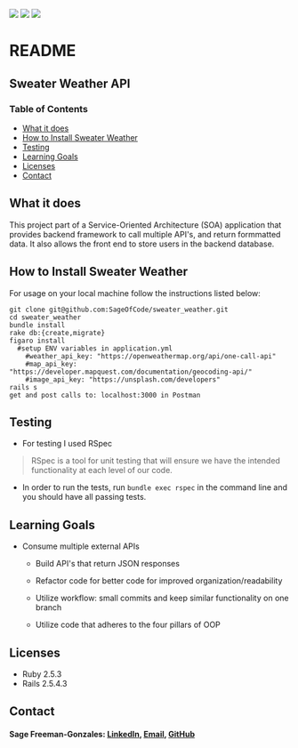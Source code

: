 <!-- Shields -->
![](https://img.shields.io/badge/Rails-5.2.4-informational?style=flat&logo=<LOGO_NAME>&logoColor=white&color=2bbc8a)
![](https://img.shields.io/badge/Ruby-2.5.3-orange)
![](https://img.shields.io/gem/v/fast_jsonapi)

# README

## Sweater Weather API

### Table of Contents
  - [What it does](#what-it-does)
  - [How to Install Sweater Weather](#how-to-install-sweater-weather)
  - [Testing](#testing)
  - [Learning Goals](#learning-goals)
  - [Licenses](#licenses)
  - [Contact](#contact)

## What it does

This project part of a Service-Oriented Architecture (SOA) application that provides backend framework to call multiple API's, and return formmatted data. It also allows the front end to store users in the backend database. 

## How to Install Sweater Weather

For usage on your local machine follow the instructions listed below:

```
git clone git@github.com:SageOfCode/sweater_weather.git
cd sweater_weather
bundle install
rake db:{create,migrate}
figaro install
  #setup ENV variables in application.yml
    #weather_api_key: "https://openweathermap.org/api/one-call-api"
    #map_api_key: "https://developer.mapquest.com/documentation/geocoding-api/"
    #image_api_key: "https://unsplash.com/developers"
rails s
get and post calls to: localhost:3000 in Postman
```

## Testing

* For testing I used RSpec

> RSpec is a tool for unit testing that will ensure we have the intended functionality at each level of our code.

* In order to run the tests, run `bundle exec rspec` in the command line and you should have all passing tests.

## Learning Goals

* Consume multiple external APIs

  * Build API's that return JSON responses

  * Refactor code for better code for improved organization/readability

  * Utilize workflow: small commits and keep similar functionality on one branch

  * Utilize code that adheres to the four pillars of OOP
  
## Licenses

  * Ruby 2.5.3
  * Rails 2.5.4.3

## Contact

#### Sage Freeman-Gonzales: [LinkedIn](https://www.linkedin.com/in/sagefreemangonzales/), [Email](mailto:sagegonzales15@gmail.com), [GitHub](https://github.com/SageOfCode)

